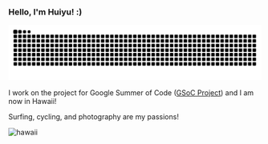 ### Hello, I'm Huiyu! :)

<picture>
  <source media="(prefers-color-scheme: dark)" srcset="https://raw.githubusercontent.com/huiyuxie/huiyuxie/output/github-contribution-grid-snake-dark.svg">
  <source media="(prefers-color-scheme: light)" srcset="https://raw.githubusercontent.com/huiyuxie/huiyuxie/output/github-contribution-grid-snake.svg">
  <img alt="github contribution grid snake animation" src="https://raw.githubusercontent.com/huiyuxie/huiyuxie/output/github-contribution-grid-snake.svg">
</picture>

I work on the project for Google Summer of Code ([GSoC Project](https://huiyuxie.github.io/)) and I am now in Hawaii!

Surfing, cycling, and photography are my passions!

![hawaii](./Hawaii.jpg)

<!--
**huiyuxie/huiyuxie** is a ✨ _special_ ✨ repository because its `README.md` (this file) appears on your GitHub profile.

Here are some ideas to get you started:

- 🔭 I’m currently working on ...
- 🌱 I’m currently learning ...
- 👯 I’m looking to collaborate on ...
- 🤔 I’m looking for help with ...
- 💬 Ask me about ...
- 📫 How to reach me: ...
- 😄 Pronouns: ...
- ⚡ Fun fact: ...
-->
